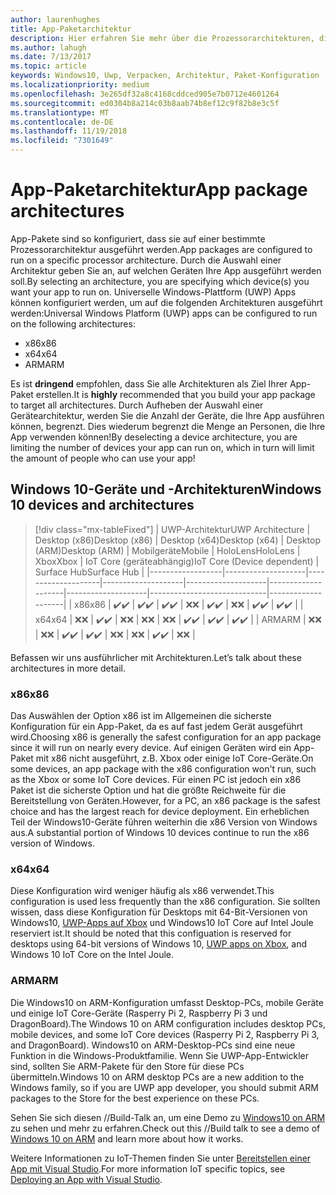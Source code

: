 ```yaml
---
author: laurenhughes
title: App-Paketarchitektur
description: Hier erfahren Sie mehr über die Prozessorarchitekturen, die beim Erstellen des UWP-App-Pakets verwendet werden sollten.
ms.author: lahugh
ms.date: 7/13/2017
ms.topic: article
keywords: Windows10, Uwp, Verpacken, Architektur, Paket-Konfiguration
ms.localizationpriority: medium
ms.openlocfilehash: 3e265df32a8c4168cddced905e7b0712e4601264
ms.sourcegitcommit: ed0304b8a214c03b8aab74b8ef12c9f82b8e3c5f
ms.translationtype: MT
ms.contentlocale: de-DE
ms.lasthandoff: 11/19/2018
ms.locfileid: "7301649"
---
```

# <a name="app-package-architectures"></a><span data-ttu-id="3d1ef-104">App-Paketarchitektur</span><span class="sxs-lookup"><span data-stu-id="3d1ef-104">App package architectures</span></span>

<span data-ttu-id="3d1ef-105">App-Pakete sind so konfiguriert, dass sie auf einer bestimmte Prozessorarchitektur ausgeführt werden.</span><span class="sxs-lookup"><span data-stu-id="3d1ef-105">App packages are configured to run on a specific processor architecture.</span></span> <span data-ttu-id="3d1ef-106">Durch die Auswahl einer Architektur geben Sie an, auf welchen Geräten Ihre App ausgeführt werden soll.</span><span class="sxs-lookup"><span data-stu-id="3d1ef-106">By selecting an architecture, you are specifying which device(s) you want your app to run on.</span></span> <span data-ttu-id="3d1ef-107">Universelle Windows-Plattform (UWP) Apps können konfiguriert werden, um auf die folgenden Architekturen ausgeführt werden:</span><span class="sxs-lookup"><span data-stu-id="3d1ef-107">Universal Windows Platform (UWP) apps can be configured to run on the following architectures:</span></span>
- <span data-ttu-id="3d1ef-108">x86</span><span class="sxs-lookup"><span data-stu-id="3d1ef-108">x86</span></span>
- <span data-ttu-id="3d1ef-109">x64</span><span class="sxs-lookup"><span data-stu-id="3d1ef-109">x64</span></span>
- <span data-ttu-id="3d1ef-110">ARM</span><span class="sxs-lookup"><span data-stu-id="3d1ef-110">ARM</span></span>

<span data-ttu-id="3d1ef-111">Es ist **dringend** empfohlen, dass Sie alle Architekturen als Ziel Ihrer App-Paket erstellen.</span><span class="sxs-lookup"><span data-stu-id="3d1ef-111">It is **highly** recommended that you build your app package to target all architectures.</span></span> <span data-ttu-id="3d1ef-112">Durch Aufheben der Auswahl einer Gerätearchitektur, werden Sie die Anzahl der Geräte, die Ihre App ausführen können, begrenzt. Dies wiederum begrenzt die Menge an Personen, die Ihre App verwenden können!</span><span class="sxs-lookup"><span data-stu-id="3d1ef-112">By deselecting a device architecture, you are limiting the number of devices your app can run on, which in turn will limit the amount of people who can use your app!</span></span>

## <a name="windows-10-devices-and-architectures"></a><span data-ttu-id="3d1ef-113">Windows 10-Geräte und -Architekturen</span><span class="sxs-lookup"><span data-stu-id="3d1ef-113">Windows 10 devices and architectures</span></span>

> [!div class="mx-tableFixed"]
| <span data-ttu-id="3d1ef-114">UWP-Architektur</span><span class="sxs-lookup"><span data-stu-id="3d1ef-114">UWP Architecture</span></span> | <span data-ttu-id="3d1ef-115">Desktop (x86)</span><span class="sxs-lookup"><span data-stu-id="3d1ef-115">Desktop (x86)</span></span>      | <span data-ttu-id="3d1ef-116">Desktop (x64)</span><span class="sxs-lookup"><span data-stu-id="3d1ef-116">Desktop (x64)</span></span>      | <span data-ttu-id="3d1ef-117">Desktop (ARM)</span><span class="sxs-lookup"><span data-stu-id="3d1ef-117">Desktop (ARM)</span></span>      | <span data-ttu-id="3d1ef-118">Mobilgeräte</span><span class="sxs-lookup"><span data-stu-id="3d1ef-118">Mobile</span></span>             | <span data-ttu-id="3d1ef-119">HoloLens</span><span class="sxs-lookup"><span data-stu-id="3d1ef-119">HoloLens</span></span>           | <span data-ttu-id="3d1ef-120">Xbox</span><span class="sxs-lookup"><span data-stu-id="3d1ef-120">Xbox</span></span>               | <span data-ttu-id="3d1ef-121">IoT Core (geräteabhängig)</span><span class="sxs-lookup"><span data-stu-id="3d1ef-121">IoT Core (Device dependent)</span></span> | <span data-ttu-id="3d1ef-122">Surface Hub</span><span class="sxs-lookup"><span data-stu-id="3d1ef-122">Surface Hub</span></span>        |
|------------------|--------------------|--------------------|--------------------|--------------------|--------------------|--------------------|-----------------------------|--------------------|
| <span data-ttu-id="3d1ef-123">x86</span><span class="sxs-lookup"><span data-stu-id="3d1ef-123">x86</span></span>              | <span data-ttu-id="3d1ef-124">:heavy_check_mark:</span><span class="sxs-lookup"><span data-stu-id="3d1ef-124">:heavy_check_mark:</span></span> | <span data-ttu-id="3d1ef-125">:heavy_check_mark:</span><span class="sxs-lookup"><span data-stu-id="3d1ef-125">:heavy_check_mark:</span></span> | <span data-ttu-id="3d1ef-126">:heavy_check_mark:</span><span class="sxs-lookup"><span data-stu-id="3d1ef-126">:heavy_check_mark:</span></span> | <span data-ttu-id="3d1ef-127">:x:</span><span class="sxs-lookup"><span data-stu-id="3d1ef-127">:x:</span></span>                | <span data-ttu-id="3d1ef-128">:heavy_check_mark:</span><span class="sxs-lookup"><span data-stu-id="3d1ef-128">:heavy_check_mark:</span></span> | <span data-ttu-id="3d1ef-129">:x:</span><span class="sxs-lookup"><span data-stu-id="3d1ef-129">:x:</span></span>                | <span data-ttu-id="3d1ef-130">:heavy_check_mark:</span><span class="sxs-lookup"><span data-stu-id="3d1ef-130">:heavy_check_mark:</span></span>          | <span data-ttu-id="3d1ef-131">:heavy_check_mark:</span><span class="sxs-lookup"><span data-stu-id="3d1ef-131">:heavy_check_mark:</span></span> |
| <span data-ttu-id="3d1ef-132">x64</span><span class="sxs-lookup"><span data-stu-id="3d1ef-132">x64</span></span>              | <span data-ttu-id="3d1ef-133">:x:</span><span class="sxs-lookup"><span data-stu-id="3d1ef-133">:x:</span></span>                | <span data-ttu-id="3d1ef-134">:heavy_check_mark:</span><span class="sxs-lookup"><span data-stu-id="3d1ef-134">:heavy_check_mark:</span></span> | <span data-ttu-id="3d1ef-135">:x:</span><span class="sxs-lookup"><span data-stu-id="3d1ef-135">:x:</span></span>                | <span data-ttu-id="3d1ef-136">:x:</span><span class="sxs-lookup"><span data-stu-id="3d1ef-136">:x:</span></span>                | <span data-ttu-id="3d1ef-137">:x:</span><span class="sxs-lookup"><span data-stu-id="3d1ef-137">:x:</span></span>                | <span data-ttu-id="3d1ef-138">:heavy_check_mark:</span><span class="sxs-lookup"><span data-stu-id="3d1ef-138">:heavy_check_mark:</span></span> | <span data-ttu-id="3d1ef-139">:heavy_check_mark:</span><span class="sxs-lookup"><span data-stu-id="3d1ef-139">:heavy_check_mark:</span></span>          | <span data-ttu-id="3d1ef-140">:heavy_check_mark:</span><span class="sxs-lookup"><span data-stu-id="3d1ef-140">:heavy_check_mark:</span></span> |
| <span data-ttu-id="3d1ef-141">ARM</span><span class="sxs-lookup"><span data-stu-id="3d1ef-141">ARM</span></span>              | <span data-ttu-id="3d1ef-142">:x:</span><span class="sxs-lookup"><span data-stu-id="3d1ef-142">:x:</span></span>                | <span data-ttu-id="3d1ef-143">:x:</span><span class="sxs-lookup"><span data-stu-id="3d1ef-143">:x:</span></span>                | <span data-ttu-id="3d1ef-144">:heavy_check_mark:</span><span class="sxs-lookup"><span data-stu-id="3d1ef-144">:heavy_check_mark:</span></span> | <span data-ttu-id="3d1ef-145">:heavy_check_mark:</span><span class="sxs-lookup"><span data-stu-id="3d1ef-145">:heavy_check_mark:</span></span> | <span data-ttu-id="3d1ef-146">:x:</span><span class="sxs-lookup"><span data-stu-id="3d1ef-146">:x:</span></span>                | <span data-ttu-id="3d1ef-147">:x:</span><span class="sxs-lookup"><span data-stu-id="3d1ef-147">:x:</span></span>                | <span data-ttu-id="3d1ef-148">:heavy_check_mark:</span><span class="sxs-lookup"><span data-stu-id="3d1ef-148">:heavy_check_mark:</span></span>          | <span data-ttu-id="3d1ef-149">:x:</span><span class="sxs-lookup"><span data-stu-id="3d1ef-149">:x:</span></span>                |
 

<span data-ttu-id="3d1ef-150">Befassen wir uns ausführlicher mit Architekturen.</span><span class="sxs-lookup"><span data-stu-id="3d1ef-150">Let’s talk about these architectures in more detail.</span></span> 

### <a name="x86"></a><span data-ttu-id="3d1ef-151">x86</span><span class="sxs-lookup"><span data-stu-id="3d1ef-151">x86</span></span>
<span data-ttu-id="3d1ef-152">Das Auswählen der Option x86 ist im Allgemeinen die sicherste Konfiguration für ein App-Paket, da es auf fast jedem Gerät ausgeführt wird.</span><span class="sxs-lookup"><span data-stu-id="3d1ef-152">Choosing x86 is generally the safest configuration for an app package since it will run on nearly every device.</span></span> <span data-ttu-id="3d1ef-153">Auf einigen Geräten wird ein App-Paket mit x86 nicht ausgeführt, z.B. Xbox oder einige IoT Core-Geräte.</span><span class="sxs-lookup"><span data-stu-id="3d1ef-153">On some devices, an app package with the x86 configuration won't run, such as the Xbox or some IoT Core devices.</span></span> <span data-ttu-id="3d1ef-154">Für einen PC ist jedoch ein x86 Paket ist die sicherste Option und hat die größte Reichweite für die Bereitstellung von Geräten.</span><span class="sxs-lookup"><span data-stu-id="3d1ef-154">However, for a PC, an x86 package is the safest choice and has the largest reach for device deployment.</span></span> <span data-ttu-id="3d1ef-155">Ein erheblichen Teil der Windows10-Geräte führen weiterhin die x86 Version von Windows aus.</span><span class="sxs-lookup"><span data-stu-id="3d1ef-155">A substantial portion of Windows 10 devices continue to run the x86 version of Windows.</span></span> 

### <a name="x64"></a><span data-ttu-id="3d1ef-156">x64</span><span class="sxs-lookup"><span data-stu-id="3d1ef-156">x64</span></span>
<span data-ttu-id="3d1ef-157">Diese Konfiguration wird weniger häufig als x86 verwendet.</span><span class="sxs-lookup"><span data-stu-id="3d1ef-157">This configuration is used less frequently than the x86 configuration.</span></span> <span data-ttu-id="3d1ef-158">Sie sollten wissen, dass diese Konfiguration für Desktops mit 64-Bit-Versionen von Windows10, [UWP-Apps auf Xbox](https://docs.microsoft.com/windows/uwp/xbox-apps/system-resource-allocation) und Windows10 IoT Core auf Intel Joule reserviert ist.</span><span class="sxs-lookup"><span data-stu-id="3d1ef-158">It should be noted that this configuation is reserved for desktops using 64-bit versions of Windows 10, [UWP apps on Xbox](https://docs.microsoft.com/windows/uwp/xbox-apps/system-resource-allocation), and Windows 10 IoT Core on the Intel Joule.</span></span>

### <a name="arm"></a><span data-ttu-id="3d1ef-159">ARM</span><span class="sxs-lookup"><span data-stu-id="3d1ef-159">ARM</span></span>
<span data-ttu-id="3d1ef-160">Die Windows10 on ARM-Konfiguration umfasst Desktop-PCs, mobile Geräte und einige IoT Core-Geräte (Rasperry Pi 2, Raspberry Pi 3 und DragonBoard).</span><span class="sxs-lookup"><span data-stu-id="3d1ef-160">The Windows 10 on ARM configuration includes desktop PCs, mobile devices, and some IoT Core devices (Rasperry Pi 2, Raspberry Pi 3, and DragonBoard).</span></span> <span data-ttu-id="3d1ef-161">Windows10 on ARM-Desktop-PCs sind eine neue Funktion in die Windows-Produktfamilie. Wenn Sie UWP-App-Entwickler sind, sollten Sie ARM-Pakete für den Store für diese PCs übermitteln.</span><span class="sxs-lookup"><span data-stu-id="3d1ef-161">Windows 10 on ARM desktop PCs are a new addition to the Windows family, so if you are UWP app developer, you should submit ARM packages to the Store for the best experience on these PCs.</span></span> 

<span data-ttu-id="3d1ef-162">Sehen Sie sich diesen //Build-Talk an, um eine Demo zu [Windows10 on ARM](https://channel9.msdn.com/Events/Build/2017/P4171) zu sehen und mehr zu erfahren.</span><span class="sxs-lookup"><span data-stu-id="3d1ef-162">Check out this //Build talk to see a demo of [Windows 10 on ARM](https://channel9.msdn.com/Events/Build/2017/P4171) and learn more about how it works.</span></span> 

<span data-ttu-id="3d1ef-163">Weitere Informationen zu IoT-Themen finden Sie unter [Bereitstellen einer App mit Visual Studio](https://developer.microsoft.com/windows/iot/Docs/AppDeployment).</span><span class="sxs-lookup"><span data-stu-id="3d1ef-163">For more information IoT specific topics, see [Deploying an App with Visual Studio](https://developer.microsoft.com/windows/iot/Docs/AppDeployment).</span></span>
